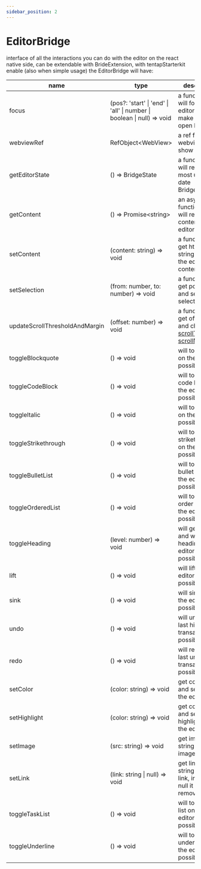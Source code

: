 ```yaml
---
sidebar_position: 2
---
```


# EditorBridge

interface of all the interactions you can do with the editor on the react native side, can be extendable with BrideExtension, with tentapStarterkit enable (also when simple usage) the EditorBridge will have:

| name                           | type                                                                   | description                                                                                                                                                                                                       | BrideExtension |
| ------------------------------ | ---------------------------------------------------------------------- | ----------------------------------------------------------------------------------------------------------------------------------------------------------------------------------------------------------------- | -------------- |
| focus                          | (pos?: 'start' \| 'end' \| 'all' \| number \| boolean \| null) => void | a function that will focus the editor and make sure to open keyboard                                                                                                                                              | core           |
| webviewRef                     | RefObject\<WebView\>                                                   | a ref for the webview that show the editor                                                                                                                                                                        | core           |
| getEditorState                 | () => BridgeState                                                      | a function that will return the most up to date BridgeState                                                                                                                                                       | core           |
| getContent                     | () => Promise\<string\>                                                | an async function that will return the content of the editor                                                                                                                                                      | core           |
| setContent                     | (content: string) => void                                              | a function that get html as string and set the editor content by that                                                                                                                                             | core           |
| setSelection                   | (from: number, to: number) => void                                     | a function that get position and set the selection                                                                                                                                                                | core           |
| updateScrollThresholdAndMargin | (offset: number) => void                                               | a function that get offset in px and change [scrollThreshold](https://prosemirror.net/docs/ref/#view.EditorProps.scrollThreshold) [scrollMargin](https://prosemirror.net/docs/ref/#view.EditorProps.scrollMargin) | core           |
| toggleBlockquote               | () => void                                                             | will toggle bold on the editor if possible                                                                                                                                                                        | staterKit      |
| toggleCodeBlock                | () => void                                                             | will toggle code block on the editor if possible                                                                                                                                                                  | staterKit      |
| toggleItalic                   | () => void                                                             | will toggle italic on the editor if possible                                                                                                                                                                      | staterKit      |
| toggleStrikethrough            | () => void                                                             | will toggle strikethrough on the editor if possible                                                                                                                                                               | staterKit      |
| toggleBulletList               | () => void                                                             | will toggle bullet list on the editor if possible                                                                                                                                                                 | staterKit      |
| toggleOrderedList              | () => void                                                             | will toggle order list on the editor if possible                                                                                                                                                                  | staterKit      |
| toggleHeading                  | (level: number) => void                                                | will get level and will toggle heading on the editor if possible                                                                                                                                                  | staterKit      |
| lift                           | () => void                                                             | will lift p on the editor if possible                                                                                                                                                                             | staterKit      |
| sink                           | () => void                                                             | will sink p on the editor if possible                                                                                                                                                                             | staterKit      |
| undo                           | () => void                                                             | will undo the last history transaction if possible                                                                                                                                                                | staterKit      |
| redo                           | () => void                                                             | will redo the last undo transaction if possible                                                                                                                                                                   | staterKit      |
| setColor                       | (color: string) => void                                                | get color string and set it for the editor                                                                                                                                                                        | color          |
| setHighlight                   | (color: string) => void                                                | get color string and set highlight for the editor                                                                                                                                                                 | highlight      |
| setImage                       | (src: string) => void                                                  | get image url string and set image                                                                                                                                                                                | image          |
| setLink                        | (link: string \| null) => void                                         | get link url as string and set link, in case of null it will remove the link                                                                                                                                      | link           |
| toggleTaskList                 | () => void                                                             | will toggle task list on the editor if possible                                                                                                                                                                   | tasklist       |
| toggleUnderline                | () => void                                                             | will toggle underline on the editor if possible                                                                                                                                                                   | underline      |

<!-- toggleUnderline: () => void; -->

